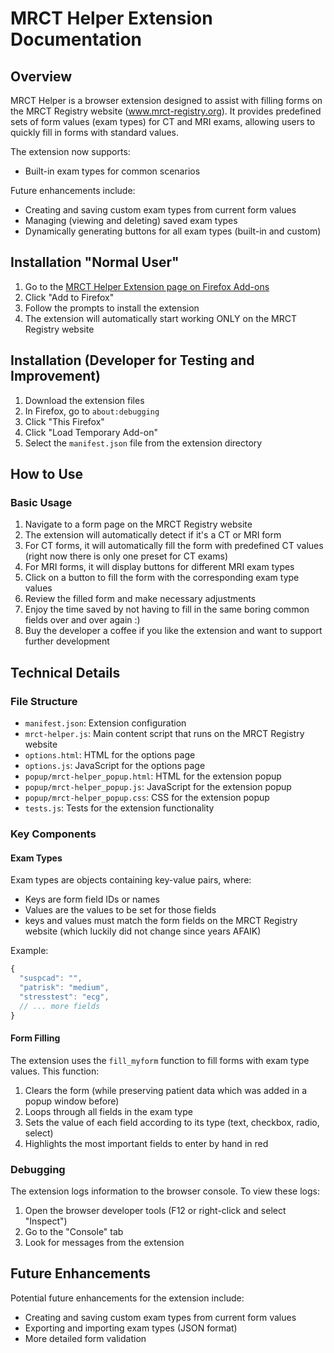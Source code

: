 # MRCT Helper Extension Documentation

## Overview

MRCT Helper is a browser extension designed to assist with filling forms on the MRCT Registry website (www.mrct-registry.org). It provides predefined sets of form values (exam types) for CT and MRI exams, allowing users to quickly fill in forms with standard values.

The extension now supports:
- Built-in exam types for common scenarios

Future enhancements include:
- Creating and saving custom exam types from current form values
- Managing (viewing and deleting) saved exam types
- Dynamically generating buttons for all exam types (built-in and custom)

## Installation "Normal User"
1. Go to the [MRCT Helper Extension page on Firefox Add-ons](https://addons.mozilla.org/en-US/firefox/addon/mrct-helper/)
2. Click "Add to Firefox"
3. Follow the prompts to install the extension
4. The extension will automatically start working ONLY on the MRCT Registry website

## Installation (Developer for Testing and Improvement)

1. Download the extension files
2. In Firefox, go to `about:debugging`
3. Click "This Firefox"
4. Click "Load Temporary Add-on"
5. Select the `manifest.json` file from the extension directory

## How to Use

### Basic Usage

1. Navigate to a form page on the MRCT Registry website
2. The extension will automatically detect if it's a CT or MRI form
3. For CT forms, it will automatically fill the form with predefined CT values (right now there is only one preset for CT exams)
4. For MRI forms, it will display buttons for different MRI exam types
5. Click on a button to fill the form with the corresponding exam type values
6. Review the filled form and make necessary adjustments
7. Enjoy the time saved by not having to fill in the same boring common fields over and over again :)
8. Buy the developer a coffee if you like the extension and want to support further development 

## Technical Details

### File Structure

- `manifest.json`: Extension configuration
- `mrct-helper.js`: Main content script that runs on the MRCT Registry website
- `options.html`: HTML for the options page
- `options.js`: JavaScript for the options page
- `popup/mrct-helper_popup.html`: HTML for the extension popup
- `popup/mrct-helper_popup.js`: JavaScript for the extension popup
- `popup/mrct-helper_popup.css`: CSS for the extension popup
- `tests.js`: Tests for the extension functionality

### Key Components

#### Exam Types

Exam types are objects containing key-value pairs, where:
- Keys are form field IDs or names
- Values are the values to be set for those fields
- keys and values must match the form fields on the MRCT Registry website (which luckily did not change since years AFAIK)

Example:
```javascript
{
  "suspcad": "",
  "patrisk": "medium",
  "stresstest": "ecg",
  // ... more fields
}
```
#### Form Filling

The extension uses the `fill_myform` function to fill forms with exam type values. This function:
1. Clears the form (while preserving patient data which was added in a popup window before)
2. Loops through all fields in the exam type
3. Sets the value of each field according to its type (text, checkbox, radio, select)
4. Highlights the most important fields to enter by hand in red 


### Debugging

The extension logs information to the browser console. To view these logs:
1. Open the browser developer tools (F12 or right-click and select "Inspect")
2. Go to the "Console" tab
3. Look for messages from the extension

## Future Enhancements

Potential future enhancements for the extension include:
- Creating and saving custom exam types from current form values
- Exporting and importing exam types (JSON format)
- More detailed form validation